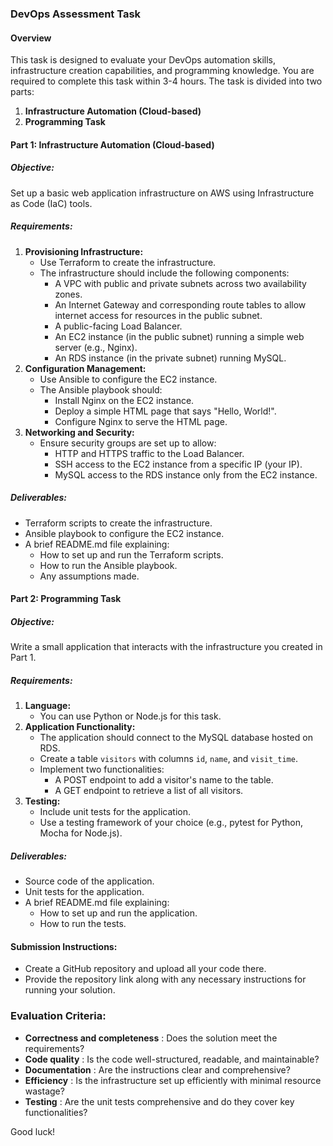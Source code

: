 ### DevOps Assessment Task

[](https://gist.github.com/ahsang/85a34e1b76a2b852d9e3269e06221015#devops-assessment-task)

#### Overview

[](https://gist.github.com/ahsang/85a34e1b76a2b852d9e3269e06221015#overview)

This task is designed to evaluate your DevOps automation skills, infrastructure creation capabilities, and programming knowledge. You are required to complete this task within 3-4 hours. The task is divided into two parts:

1. **Infrastructure Automation (Cloud-based)**
2. **Programming Task**

#### Part 1: Infrastructure Automation (Cloud-based)

[](https://gist.github.com/ahsang/85a34e1b76a2b852d9e3269e06221015#part-1-infrastructure-automation-cloud-based)

##### Objective:

[](https://gist.github.com/ahsang/85a34e1b76a2b852d9e3269e06221015#objective)

Set up a basic web application infrastructure on AWS using Infrastructure as Code (IaC) tools.

##### Requirements:

[](https://gist.github.com/ahsang/85a34e1b76a2b852d9e3269e06221015#requirements)

1. **Provisioning Infrastructure:**
   - Use Terraform to create the infrastructure.
   - The infrastructure should include the following components:
     - A VPC with public and private subnets across two availability zones.
     - An Internet Gateway and corresponding route tables to allow internet access for resources in the public subnet.
     - A public-facing Load Balancer.
     - An EC2 instance (in the public subnet) running a simple web server (e.g., Nginx).
     - An RDS instance (in the private subnet) running MySQL.
2. **Configuration Management:**
   - Use Ansible to configure the EC2 instance.
   - The Ansible playbook should:
     - Install Nginx on the EC2 instance.
     - Deploy a simple HTML page that says "Hello, World!".
     - Configure Nginx to serve the HTML page.
3. **Networking and Security:**
   - Ensure security groups are set up to allow:
     - HTTP and HTTPS traffic to the Load Balancer.
     - SSH access to the EC2 instance from a specific IP (your IP).
     - MySQL access to the RDS instance only from the EC2 instance.

##### Deliverables:

[](https://gist.github.com/ahsang/85a34e1b76a2b852d9e3269e06221015#deliverables)

- Terraform scripts to create the infrastructure.
- Ansible playbook to configure the EC2 instance.
- A brief README.md file explaining:
  - How to set up and run the Terraform scripts.
  - How to run the Ansible playbook.
  - Any assumptions made.

#### Part 2: Programming Task

[](https://gist.github.com/ahsang/85a34e1b76a2b852d9e3269e06221015#part-2-programming-task)

##### Objective:

[](https://gist.github.com/ahsang/85a34e1b76a2b852d9e3269e06221015#objective-1)

Write a small application that interacts with the infrastructure you created in Part 1.

##### Requirements:

[](https://gist.github.com/ahsang/85a34e1b76a2b852d9e3269e06221015#requirements-1)

1. **Language:**
   - You can use Python or Node.js for this task.
2. **Application Functionality:**
   - The application should connect to the MySQL database hosted on RDS.
   - Create a table `visitors` with columns `id`, `name`, and `visit_time`.
   - Implement two functionalities:
     - A POST endpoint to add a visitor's name to the table.
     - A GET endpoint to retrieve a list of all visitors.
3. **Testing:**
   - Include unit tests for the application.
   - Use a testing framework of your choice (e.g., pytest for Python, Mocha for Node.js).

##### Deliverables:

[](https://gist.github.com/ahsang/85a34e1b76a2b852d9e3269e06221015#deliverables-1)

- Source code of the application.
- Unit tests for the application.
- A brief README.md file explaining:
  - How to set up and run the application.
  - How to run the tests.

#### Submission Instructions:

[](https://gist.github.com/ahsang/85a34e1b76a2b852d9e3269e06221015#submission-instructions)

- Create a GitHub repository and upload all your code there.
- Provide the repository link along with any necessary instructions for running your solution.

### Evaluation Criteria:

[](https://gist.github.com/ahsang/85a34e1b76a2b852d9e3269e06221015#evaluation-criteria)

- **Correctness and completeness** : Does the solution meet the requirements?
- **Code quality** : Is the code well-structured, readable, and maintainable?
- **Documentation** : Are the instructions clear and comprehensive?
- **Efficiency** : Is the infrastructure set up efficiently with minimal resource wastage?
- **Testing** : Are the unit tests comprehensive and do they cover key functionalities?

Good luck!
